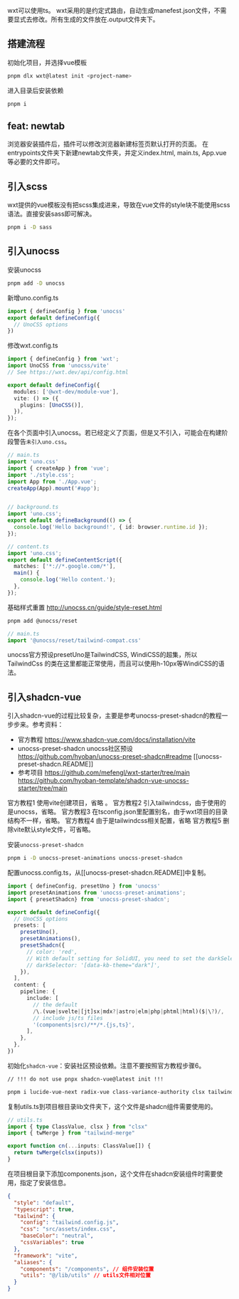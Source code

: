wxt可以使用ts。
wxt采用的是约定式路由，自动生成manefest.json文件，不需要显式去修改。所有生成的文件放在.output文件夹下。
## 搭建流程

初始化项目，并选择vue模板
```bash
pnpm dlx wxt@latest init <project-name>
```
进入目录后安装依赖
```bash
pnpm i
```
## feat: newtab
浏览器安装插件后，插件可以修改浏览器新建标签页默认打开的页面。
在entrypoints文件夹下新建newtab文件夹，并定义index.html, main.ts, App.vue等必要的文件即可。
## 引入scss
wxt提供的vue模板没有把scss集成进来，导致在vue文件的style块不能使用scss语法。直接安装sass即可解决。
```bash
pnpm i -D sass
```
## 引入unocss
安装unocss
```bash
pnpm add -D unocss
```
新增uno.config.ts
```ts
import { defineConfig } from 'unocss'
export default defineConfig({
  // UnoCSS options
})
```
修改wxt.config.ts
```ts
import { defineConfig } from 'wxt';
import UnoCSS from 'unocss/vite'
// See https://wxt.dev/api/config.html

export default defineConfig({
  modules: ['@wxt-dev/module-vue'],
  vite: () => ({
    plugins: [UnoCSS()],
  }),
});
```
在各个页面中引入unocss。若已经定义了页面，但是又不引入，可能会在构建阶段警告`未引入uno.css`。
```ts
// main.ts
import 'uno.css'
import { createApp } from 'vue';
import './style.css';
import App from './App.vue';
createApp(App).mount('#app');


// background.ts
import 'uno.css';
export default defineBackground(() => {
  console.log('Hello background!', { id: browser.runtime.id });
});

// content.ts
import 'uno.css';
export default defineContentScript({
  matches: ['*://*.google.com/*'],
  main() {
    console.log('Hello content.');
  },
});
```
基础样式重置 http://unocss.cn/guide/style-reset.html
```bash
pnpm add @unocss/reset
```
```ts
// main.ts
import '@unocss/reset/tailwind-compat.css'
```
unocss官方预设presetUno是TailwindCSS, WindiCSS的超集，所以TailwindCss 的类在这里都能正常使用，而且可以使用h-10px等WindiCSS的语法。
## 引入shadcn-vue
引入shadcn-vue的过程比较复杂，主要是参考unocss-preset-shadcn的教程一步步来。参考资料：
- 官方教程
	https://www.shadcn-vue.com/docs/installation/vite
- unocss-preset-shadcn unocss社区预设
	https://github.com/hyoban/unocss-preset-shadcn#readme 
	[[unocss-preset-shadcn.README]]
- 参考项目
	https://github.com/mefengl/wxt-starter/tree/main
	https://github.com/hyoban-template/shadcn-vue-unocss-starter/tree/main

官方教程1 使用vite创建项目，省略 。
官方教程2 引入tailwindcss，由于使用的是unocss，省略。
官方教程3 在tsconfig.json里配置别名，由于wxt项目的目录结构不一样，省略。
官方教程4 由于是tailwindcss相关配置，省略
官方教程5 删除vite默认style文件，可省略。

安装`unocss-preset-shadcn`
```bash
pnpm i -D unocss-preset-animations unocss-preset-shadcn
```
配置unocss.config.ts，从[[unocss-preset-shadcn.README]]中复制。
```ts
import { defineConfig, presetUno } from 'unocss'
import presetAnimations from 'unocss-preset-animations';
import { presetShadcn} from 'unocss-preset-shadcn';

export default defineConfig({
  // UnoCSS options
  presets: [
    presetUno(),
    presetAnimations(),
    presetShadcn({
      // color: 'red',
      // With default setting for SolidUI, you need to set the darkSelector option.
      // darkSelector: '[data-kb-theme="dark"]',
    }),
  ],
  content: {
    pipeline: {
      include: [
        // the default
        /\.(vue|svelte|[jt]sx|mdx?|astro|elm|php|phtml|html)($|\?)/,
        // include js/ts files
        '(components|src)/**/*.{js,ts}',
      ],
    },
  },
})
```
初始化`shadcn-vue`：安装社区预设依赖。注意不要按照官方教程步骤6。
```bash
// !!! do not use pnpx shadcn-vue@latest init !!!

pnpm i lucide-vue-next radix-vue class-variance-authority clsx tailwind-merge
```
复制utils.ts到项目根目录lib文件夹下，这个文件是shadcn组件需要使用的。
```ts
// utils.ts
import { type ClassValue, clsx } from "clsx"
import { twMerge } from "tailwind-merge"

export function cn(...inputs: ClassValue[]) {
  return twMerge(clsx(inputs))
}
```
在项目根目录下添加components.json，这个文件在shadcn安装组件时需要使用，指定了安装信息。
```json
{
  "style": "default",
  "typescript": true,
  "tailwind": {
    "config": "tailwind.config.js",
    "css": "src/assets/index.css",
    "baseColor": "neutral",
    "cssVariables": true
  },
  "framework": "vite",
  "aliases": {
    "components": "/components", // 组件安装位置
    "utils": "@/lib/utils" // utils文件相对位置
  }
}
```
